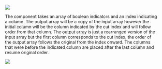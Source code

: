 ﻿
![](https://lh6.googleusercontent.com/6ZJTDYHMLpfpcs8h7dyo1WAwdwpIagrlumyb10mru2T_IdXlwmxgREsprtRgG9OzThw9HtmjXXmxw7kzTs4mem2nN2mnl5ca8xtm4hTmSn5Al0GiNYvqoYyW8oQlKxsaNiPgJG_T)

The component takes an array of boolean indicators and an index indicating a column. The output array will be a copy of the input array however the initial column will be the column indicated by the cut index and will follow order from that column. The output array is just a rearranged version of the input array but the first column corresponds to the cut index, the order of the output array follows the original from the index onward. The columns that were before the indicated column are placed after the last column and resume original order.

![](https://lh6.googleusercontent.com/7XaBrLReIxUYMKssC1_ZS-KDHMLLTK5JQq0RGwOXvenC1E6stRa_6-NCAIviHQiywxGGCYvtopOfdTHkZ0agz5ESQEiZPjHGujjQXmYlxsbl1-7XAMGP2Z8CWzQ1HBKV8Y23Y-4y)
